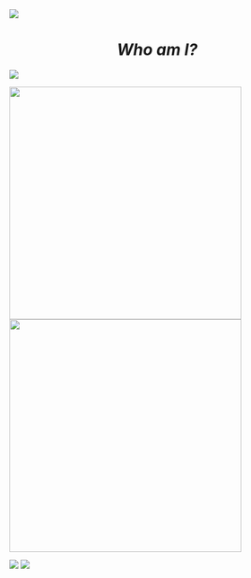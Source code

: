 <!--horizontal divider(gradiant)-->
<img src="https://user-images.githubusercontent.com/73097560/115834477-dbab4500-a447-11eb-908a-139a6edaec5c.gif">

<!--h1 without bottom border-->
<div id="user-content-toc">
  <ul align="center">
    <div class="kkchara">
      <h1><em>Who am I?</em></h1>
    </div>
  </ul>
</div>


<img src="https://user-images.githubusercontent.com/73097560/115834477-dbab4500-a447-11eb-908a-139a6edaec5c.gif">
<p>
  <img src="https://acg-card.vercel.app/api/bsss?userid=76561199085587690&color=01040a" width=414/>
  <img src="https://acg-card.vercel.app/api/maimai?name=kkchara&color=01040a" width=414/>
</p>

<dev>
  <img src="https://files.catbox.moe/if3wd0.jpg" />
  <img src="https://files.catbox.moe/1lv4dp.png" />
</dev>



